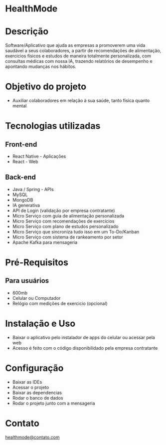 # HealthMode

# Descrição
Software/Aplicativo que ajuda as empresas a promoverem uma vida saudável a seus colaboradores, a partir de recomendações de alimentação, exercicios físicos e estudos de maneira totalmente personalizada, com consultas médicas com nossa IA, trazendo relatórios de desempenho e apontando mudanças nos hábitos.

# Objetivo do projeto 
- Auxiliar colaboradores em relação à sua saúde, tanto física quanto mental

# Tecnologias utilizadas 
## Front-end
- React Native - Aplicações
- React - Web

## Back-end
- Java / Spring - APIs
- MySQL
- MongoDB
- IA generativa
- API de Login (validação por empresa contratante)
- Micro Serviço com guia de alimentação personalizada
- Micro Serviço com recomendações de exercícios
- Micro Serviço com plano de estudos personalizado
- Micro Serviço que sincroniza tudo isso em um To-Do/Kanban
- Micro Serviço com sistema de rankeamento por setor
- Apache Kafka para mensageria

# Pré-Requisitos
## Para usuários
- 600mb
- Celular ou Computador
- Relógio com medições de exercicio (opcional)

# Instalação e Uso
- Baixar o aplicativo pelo instalador de apps do celular ou acessar pela web
- Acesso é feito com o código disponibilidado pela empresa contratante

# Configuração
- Baixar as IDEs
- Acessar o projeto
- Baixar as dependencias
- Rodar o banco de dados
- Rodar o projeto junto com a mensageria

# Contato
healthmode@contato.com
